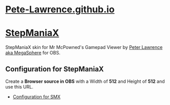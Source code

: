 # [Pete-Lawrence.github.io](https://pete-lawrence.github.io)
# [StepManiaX](https://pete-lawrence.github.io/smx)
StepManiaX skin for Mr McPowned's Gamepad Viewer by [Peter Lawrence aka MegaSphere](https://www.youtube.com/c/PeterLawrenceYT/videos) for OBS.

## Configuration for StepManiaX
Create a **Browser source in OBS** with a Width of **512** and Height of **512** and use this URL.
* [Configuration for SMX](https://gamepadviewer.com/?p=1&css=https%3A%2F%2Fpete-lawrence.github.io%2Fsmx%2Fskin.css)
